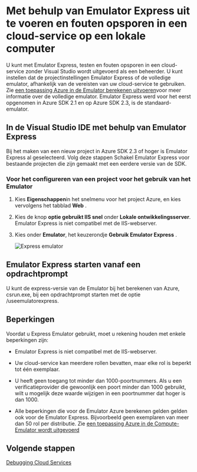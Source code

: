 <properties
   pageTitle="Met de Emulator Express uit te voeren en fouten opsporen in een cloud-service op een lokale computer | Microsoft Azure"
   description="Met behulp van Emulator Express uit te voeren en fouten opsporen in een cloud-service op een lokale computer"
   services="visual-studio-online"
   documentationCenter="n/a"
   authors="TomArcher"
   manager="douge"
   editor="" />
<tags
   ms.service="visual-studio-online"
   ms.devlang="multiple"
   ms.topic="article"
   ms.tgt_pltfrm="multiple"
   ms.workload="na"
   ms.date="08/15/2016"
   ms.author="tarcher" />


# <a name="using-emulator-express-to-run-and-debug-a-cloud-service-on-a-local-machine"></a>Met behulp van Emulator Express uit te voeren en fouten opsporen in een cloud-service op een lokale computer

U kunt met Emulator Express, testen en fouten opsporen in een cloud-service zonder Visual Studio wordt uitgevoerd als een beheerder. U kunt instellen dat de projectinstellingen Emulator Express of de volledige emulator, afhankelijk van de vereisten van uw cloud-service te gebruiken. Zie [een toepassing Azure in de Emulator berekenen uitvoeren](./storage/storage-use-emulator.md)voor meer informatie over de volledige emulator. Emulator Express werd voor het eerst opgenomen in Azure SDK 2.1 en op Azure SDK 2.3, is de standaard-emulator.

## <a name="using-emulator-express-in-the-visual-studio-ide"></a>In de Visual Studio IDE met behulp van Emulator Express

Bij het maken van een nieuw project in Azure SDK 2.3 of hoger is Emulator Express al geselecteerd. Volg deze stappen Schakel Emulator Express voor bestaande projecten die zijn gemaakt met een eerdere versie van de SDK.

### <a name="to-configure-a-project-to-use-emulator-express"></a>Voor het configureren van een project voor het gebruik van het Emulator

1. Kies **Eigenschappen**in het snelmenu voor het project Azure, en kies vervolgens het tabblad **Web** .

1. Kies de knop **optie gebruikt IIS snel** onder **Lokale ontwikkelingsserver**. Emulator Express is niet compatibel met de IIS-webserver.

1. Kies onder **Emulator**, het keuzerondje **Gebruik Emulator Express** .

    ![Express emulator](./media/vs-azure-tools-emulator-express-debug-run/IC673363.gif)

## <a name="launching-emulator-express-at-a-command-prompt"></a>Emulator Express starten vanaf een opdrachtprompt

U kunt de express-versie van de Emulator bij het berekenen van Azure, csrun.exe, bij een opdrachtprompt starten met de optie /useemulatorexpress.

## <a name="limitations"></a>Beperkingen

Voordat u Express Emulator gebruikt, moet u rekening houden met enkele beperkingen zijn:

- Emulator Express is niet compatibel met de IIS-webserver.

- Uw cloud-service kan meerdere rollen bevatten, maar elke rol is beperkt tot één exemplaar.

- U heeft geen toegang tot minder dan 1000-poortnummers. Als u een verificatieprovider die gewoonlijk een poort minder dan 1000 gebruikt, wilt u mogelijk deze waarde wijzigen in een poortnummer dat hoger is dan 1000.

- Alle beperkingen die voor de Emulator Azure berekenen gelden gelden ook voor de Emulator Express. Bijvoorbeeld geen exemplaren van meer dan 50 rol per distributie. Zie [een toepassing Azure in de Compute-Emulator wordt uitgevoerd](http://go.microsoft.com/fwlink/p/?LinkId=623050)

## <a name="next-steps"></a>Volgende stappen

[Debugging Cloud Services](https://msdn.microsoft.com/library/azure/ee405479.aspx)
